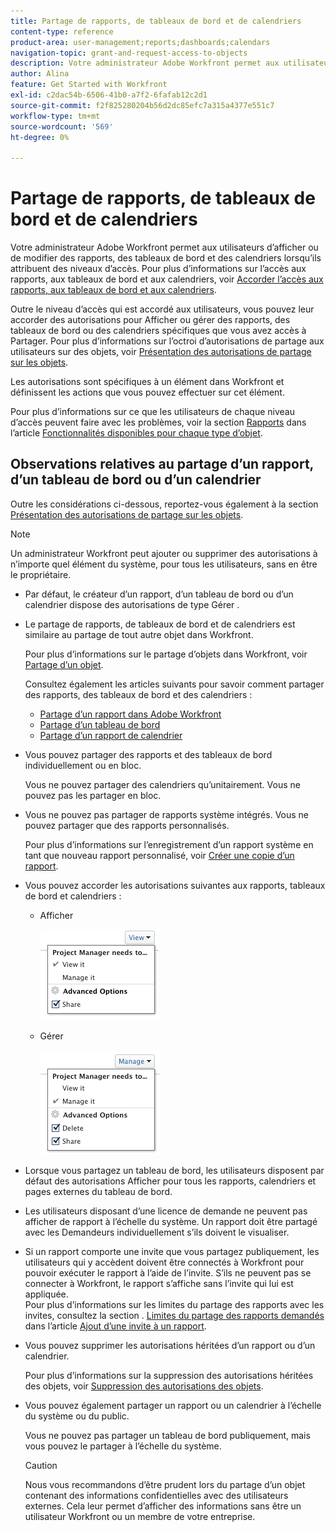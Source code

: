 ```yaml
---
title: Partage de rapports, de tableaux de bord et de calendriers
content-type: reference
product-area: user-management;reports;dashboards;calendars
navigation-topic: grant-and-request-access-to-objects
description: Votre administrateur Adobe Workfront permet aux utilisateurs d’afficher ou de modifier des rapports, des tableaux de bord et des calendriers lorsqu’ils attribuent des niveaux d’accès. Pour plus d’informations sur l’octroi de l’accès aux rapports, tableaux de bord et calendriers, voir Octroi de l’accès aux rapports, tableaux de bord et calendriers.
author: Alina
feature: Get Started with Workfront
exl-id: c2dac54b-6506-41b0-a7f2-6fafab12c2d1
source-git-commit: f2f825280204b56d2dc85efc7a315a4377e551c7
workflow-type: tm+mt
source-wordcount: '569'
ht-degree: 0%

---
```


# Partage de rapports, de tableaux de bord et de calendriers

Votre administrateur Adobe Workfront permet aux utilisateurs d’afficher ou de modifier des rapports, des tableaux de bord et des calendriers lorsqu’ils attribuent des niveaux d’accès. Pour plus d’informations sur l’accès aux rapports, aux tableaux de bord et aux calendriers, voir [Accorder l’accès aux rapports, aux tableaux de bord et aux calendriers](../../administration-and-setup/add-users/configure-and-grant-access/grant-access-reports-dashboards-calendars.md).

Outre le niveau d’accès qui est accordé aux utilisateurs, vous pouvez leur accorder des autorisations pour Afficher ou gérer des rapports, des tableaux de bord ou des calendriers spécifiques que vous avez accès à Partager. Pour plus d’informations sur l’octroi d’autorisations de partage aux utilisateurs sur des objets, voir [Présentation des autorisations de partage sur les objets](../../workfront-basics/grant-and-request-access-to-objects/sharing-permissions-on-objects-overview.md).

Les autorisations sont spécifiques à un élément dans Workfront et définissent les actions que vous pouvez effectuer sur cet élément.

Pour plus d’informations sur ce que les utilisateurs de chaque niveau d’accès peuvent faire avec les problèmes, voir la section [Rapports](../../administration-and-setup/add-users/access-levels-and-object-permissions/functionality-available-for-each-object-type.md#reports) dans l’article [Fonctionnalités disponibles pour chaque type d’objet](../../administration-and-setup/add-users/access-levels-and-object-permissions/functionality-available-for-each-object-type.md).

## Observations relatives au partage d’un rapport, d’un tableau de bord ou d’un calendrier

Outre les considérations ci-dessous, reportez-vous également à la section [Présentation des autorisations de partage sur les objets](../../workfront-basics/grant-and-request-access-to-objects/sharing-permissions-on-objects-overview.md).

>[!NOTE]
>
>Un administrateur Workfront peut ajouter ou supprimer des autorisations à n’importe quel élément du système, pour tous les utilisateurs, sans en être le propriétaire.

* Par défaut, le créateur d’un rapport, d’un tableau de bord ou d’un calendrier dispose des autorisations de type Gérer .
* Le partage de rapports, de tableaux de bord et de calendriers est similaire au partage de tout autre objet dans Workfront.

   Pour plus d’informations sur le partage d’objets dans Workfront, voir [Partage d’un objet](../../workfront-basics/grant-and-request-access-to-objects/share-an-object.md).

   Consultez également les articles suivants pour savoir comment partager des rapports, des tableaux de bord et des calendriers :

   * [Partage d’un rapport dans Adobe Workfront](../../reports-and-dashboards/reports/creating-and-managing-reports/share-report.md)
   * [Partage d’un tableau de bord](../../reports-and-dashboards/dashboards/creating-and-managing-dashboards/share-dashboard.md)
   * [Partage d’un rapport de calendrier](../../reports-and-dashboards/reports/calendars/share-a-calendar-report.md)

* Vous pouvez partager des rapports et des tableaux de bord individuellement ou en bloc.

   Vous ne pouvez partager des calendriers qu’unitairement. Vous ne pouvez pas les partager en bloc.

* Vous ne pouvez pas partager de rapports système intégrés. Vous ne pouvez partager que des rapports personnalisés.

   Pour plus d’informations sur l’enregistrement d’un rapport système en tant que nouveau rapport personnalisé, voir [Créer une copie d’un rapport](../../reports-and-dashboards/reports/creating-and-managing-reports/create-copy-report.md).

* Vous pouvez accorder les autorisations suivantes aux rapports, tableaux de bord et calendriers :

   * Afficher

      ![](assets/screen-shot-2014-01-22-at-10.19.55-am.png)

   * Gérer

      ![](assets/screen-shot-2014-01-22-at-10.20.13-am.png)

* Lorsque vous partagez un tableau de bord, les utilisateurs disposent par défaut des autorisations Afficher pour tous les rapports, calendriers et pages externes du tableau de bord.
* Les utilisateurs disposant d’une licence de demande ne peuvent pas afficher de rapport à l’échelle du système. Un rapport doit être partagé avec les Demandeurs individuellement s’ils doivent le visualiser.
* Si un rapport comporte une invite que vous partagez publiquement, les utilisateurs qui y accèdent doivent être connectés à Workfront pour pouvoir exécuter le rapport à l’aide de l’invite. S’ils ne peuvent pas se connecter à Workfront, le rapport s’affiche sans l’invite qui lui est appliquée.\
   Pour plus d’informations sur les limites du partage des rapports avec les invites, consultez la section . [Limites du partage des rapports demandés](../../reports-and-dashboards/reports/creating-and-managing-reports/add-prompt-report.md#limitations-of-running-public-prompted-reports) dans l’article [Ajout d’une invite à un rapport](../../reports-and-dashboards/reports/creating-and-managing-reports/add-prompt-report.md).

* Vous pouvez supprimer les autorisations héritées d’un rapport ou d’un calendrier.

   Pour plus d’informations sur la suppression des autorisations héritées des objets, voir [Suppression des autorisations des objets](../../workfront-basics/grant-and-request-access-to-objects/remove-permissions-from-objects.md).

* Vous pouvez également partager un rapport ou un calendrier à l’échelle du système ou du public.

   Vous ne pouvez pas partager un tableau de bord publiquement, mais vous pouvez le partager à l’échelle du système.

   >[!CAUTION]
   >
   >Nous vous recommandons d’être prudent lors du partage d’un objet contenant des informations confidentielles avec des utilisateurs externes. Cela leur permet d’afficher des informations sans être un utilisateur Workfront ou un membre de votre entreprise.
